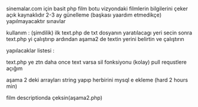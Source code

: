 sinemalar.com için basit php film botu
vizyondaki filmlerin bilgilerini çeker
açık kaynaklıdır 2-3 ay günelleme (başkası yaardım etmedikçe) yapılmayacaktır sınavlar

kullanım : (şimdilik) ilk text.php de txt dosyanın yaratılacagı yeri secin sonra text.php yi çalıştırıp ardından aşama2 de textin yerini belirtin ve çalıştırın




yapılacaklar listesi : 

text.php ye ztn daha once text varsa sil fonksiyonu (kolay)  pull requstlere açığım

 aşama 2 deki arrayları string yapıp herbirini mysql e ekleme (hard 2 hours min)
 
 
film descriptionda çeksin(aşama2.php)
